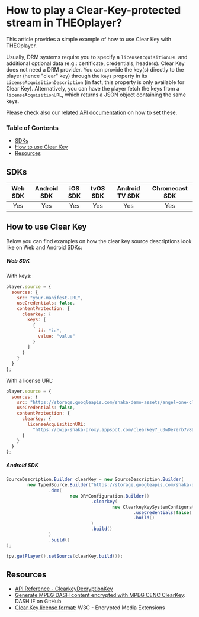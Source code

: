 # How to play a Clear-Key-protected stream in THEOplayer?

This article provides a simple example of how to use Clear Key with THEOplayer.

Usually, DRM systems require you to specify a `licenseAcquisitionURL` and additional optional data (e.g.: certificate, credentials, headers). Clear Key does not need a DRM provider. You can provide the key(s) directly to the player (hence "clear" key) through the `keys` property in its `LicenseAcquisitionDescription` (in fact, this property is only available for Clear Key). Alternatively, you can have the player fetch the keys from a `licenseAcquisitionURL`, which returns a JSON object containing the same keys.

Please check also our related [API documentation](https://docs.theoplayer.com/api-reference/web/theoplayer.sourcedescription.md) on how to set these.

### Table of Contents

- [SDKs](#sdks)
- [How to use Clear Key](#how-to-use-clear-key)
- [Resources](#resources)

## SDKs

| Web SDK | Android SDK | iOS SDK | tvOS SDK | Android TV SDK | Chromecast SDK |
| :-----: | :---------: | :-----: | :------: | :------------: | :------------: |
|   Yes   |     Yes     |   Yes   |   Yes    |      Yes       |      Yes       |

## How to use Clear Key

Below you can find examples on how the clear key source descriptions look like on Web and Android SDKs:

##### Web SDK

With keys:

```js
player.source = {
  sources: {
    src: "your-manifest-URL",
    useCredentials: false,
    contentProtection: {
      clearkey: {
        keys: [
          {
            id: "id",
            value: "value"
          }
        ]
      }
    }
  }
};
```

With a license URL:

```js
player.source = {
  sources: {
    src: "https://storage.googleapis.com/shaka-demo-assets/angel-one-clearkey/dash.mpd",
    useCredentials: false,
    contentProtection: {
      clearkey: {
        licenseAcquisitionURL:
          "https://cwip-shaka-proxy.appspot.com/clearkey?_u3wDe7erb7v8Lqt8A3QDQ=ABEiM0RVZneImaq7zN3u_w"
      }
    }
  }
};
```

##### Android SDK

```java
SourceDescription.Builder clearKey = new SourceDescription.Builder(
        new TypedSource.Builder("https://storage.googleapis.com/shaka-demo-assets/angel-one-clearkey/dash.mpd")
                .drm(
                        new DRMConfiguration.Builder()
                                .clearkey(
                                        new ClearkeyKeySystemConfiguration.Builder("https://cwip-shaka-proxy.appspot.com/clearkey?_u3wDe7erb7v8Lqt8A3QDQ=ABEiM0RVZneImaq7zN3u_w")
                                                .useCredentials(false)
                                                .build()
                                )
                                .build()
                )
                .build()
);

tpv.getPlayer().setSource(clearKey.build());
```

## Resources

- [API Reference - ClearkeyDecryptionKey](https://docs.theoplayer.com/api-reference/web/theoplayer.clearkeydecryptionkey.md)
- [Generate MPEG DASH content encrypted with MPEG CENC ClearKey](https://github.com/Dash-Industry-Forum/dash.js/wiki/Generate-MPEG-DASH-content-encrypted-with-MPEG-CENC-ClearKey): DASH IF on GitHub
- [Clear Key license format](https://w3c.github.io/encrypted-media/#clear-key-license-format): W3C - Encrypted Media Extensions

